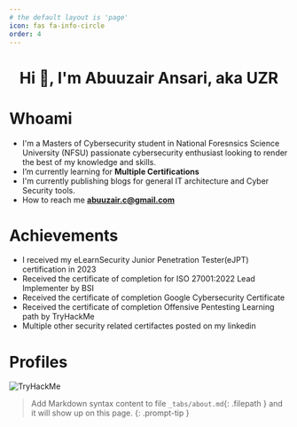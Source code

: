 ```yaml
---
# the default layout is 'page'
icon: fas fa-info-circle
order: 4
---
```


<h1 align="center">Hi 👋, I'm Abuuzair Ansari, aka UZR</h1>


# Whoami
- I'm a Masters of Cybersecurity student in National Foresnsics Science University (NFSU) passionate cybersecurity enthusiast looking to render the best of my knowledge and skills.
- I’m currently learning for **Multiple Certifications**
- I'm currently publishing blogs for general IT architecture and Cyber Security tools.
- How to reach me **abuuzair.c@gmail.com**

# Achievements
- I received my eLearnSecurity Junior Penetration Tester(eJPT) certification in 2023
- Received the certificate of completion for ISO 27001:2022 Lead Implementer by BSI
- Received the certificate of completion Google Cybersecurity Certificate
- Received the certificate of completion Offensive Pentesting Learning path by TryHackMe
- Multiple other security related certifactes posted on my linkedin

# Profiles

<img src="https://tryhackme-badges.s3.amazonaws.com/biscuit.png" alt="TryHackMe">

> Add Markdown syntax content to file `_tabs/about.md`{: .filepath } and it will show up on this page.
{: .prompt-tip }
